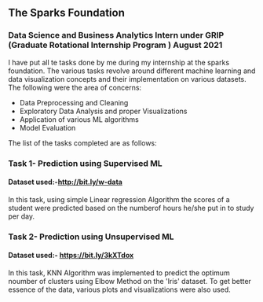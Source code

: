 ## The Sparks Foundation

### Data Science and Business Analytics Intern under GRIP (Graduate Rotational Internship Program ) August 2021 
 
I have put all te tasks done by me during my internship at the sparks foundation. The various tasks revolve around different machine learning and data visualization concepts and their implementation on various datasets. The following were the area of concerns:
* Data Preprocessing and Cleaning
* Exploratory Data Analysis and proper Visualizations
* Application of various ML algorithms
* Model Evaluation
 
The list of the tasks completed are as follows:
### Task 1- Prediction using Supervised ML
#### Dataset used:-http://bit.ly/w-data
In this task, using simple Linear regression Algorithm the scores of a student were predicted based on the numberof hours he/she put in to study per day.
 
### Task 2- Prediction using Unsupervised ML
#### Dataset used:- https://bit.ly/3kXTdox
In this task, KNN Algorithm was implemented to predict the optimum noumber of clusters using Elbow Method on the 'Iris' dataset. To get better essence of the data, various plots and visualizations were also used.
